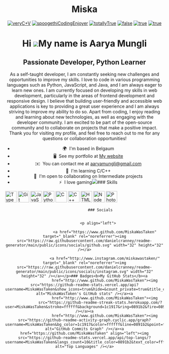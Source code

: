 <!-- markdownlint-disable MD041 MD033 -->
<div align = "center">

# Miska


[![veryC+V](https://i.imgur.com/I0gCd7V.png)](https://www.youtube.com/watch?v=dQw4w9WgXcQ&ab_channel=RickAstley)
[![spoogethiCodingEnjoyer](https://i.imgur.com/kR5vVsO.png)](https://www.youtube.com/watch?v=dQw4w9WgXcQ&ab_channel=RickAstley)
[![totallyTrue](https://i.imgur.com/C9DfHqi.png)](https://www.youtube.com/watch?v=dQw4w9WgXcQ&ab_channel=RickAstley)
[![false](https://i.imgur.com/4Wt7z6m.png)](https://www.youtube.com/watch?v=dQw4w9WgXcQ&ab_channel=RickAstley)
[![true](https://forthebadge.com/images/badges/contains-tasty-spaghetti-code.svg)](https://www.youtube.com/watch?v=dQw4w9WgXcQ&ab_channel=RickAstley)
[![true](https://i.imgur.com/NRtTLRI.png)](https://www.youtube.com/watch?v=dQw4w9WgXcQ&ab_channel=RickAstley)

  
Hi ![](https://user-images.githubusercontent.com/18350557/176309783-0785949b-9127-417c-8b55-ab5a4333674e.gif)My name is Aarya Mungli
====================================================================================================================================

Passionate Developer, Python Learner
------------------------------------

As a self-taught developer, I am constantly seeking new challenges and opportunities to improve my skills. I love to code in various programming languages such as Python, JavaScript, and Java, and I am always eager to learn new ones. I am currently focused on developing my skills in web development, particularly in the areas of frontend development and responsive design. I believe that building user-friendly and accessible web applications is key to providing a great user experience and I am always striving to improve my ability to do so. Apart from coding, I enjoy reading and learning about new technologies, as well as engaging with the developer community. I am excited to be part of the open-source community and to collaborate on projects that make a positive impact. Thank you for visiting my profile, and feel free to reach out to me for any questions or collaboration opportunities!

*   🌍  I'm based in Belgaum
*   🖥️  See my portfolio at [My website](http://miska.tech/)
*   ✉️  You can contact me at [aaryamungli@gmail.com](mailto:aaryamungli@gmail.com)
*   🧠  I'm learning C/C++
*   🤝  I'm open to collaborating on Intermediate projects
*   ⚡  I love gaming<a href="https://www.github.com/MiskaWasTaken" target="_blank" rel="noreferrer"><img
                  src="https://img.shields.io/github/followers/MiskaWasTaken?logo=github&style=for-the-badge&color=0891b2&labelColor=1c1917" /></a>### Skills 
<p align="left">
<a href="https://www.typescriptlang.org/" target="_blank" rel="noreferrer"><img src="https://raw.githubusercontent.com/danielcranney/readme-generator/main/public/icons/skills/typescript-colored.svg" width="36" height="36" alt="TypeScript" /></a>
<a href="https://git-scm.com/" target="_blank" rel="noreferrer"><img src="https://raw.githubusercontent.com/danielcranney/readme-generator/main/public/icons/skills/git-colored.svg" width="36" height="36" alt="Git" /></a>
<a href="https://developer.mozilla.org/en-US/docs/Web/JavaScript" target="_blank" rel="noreferrer"><img src="https://raw.githubusercontent.com/danielcranney/readme-generator/main/public/icons/skills/javascript-colored.svg" width="36" height="36" alt="JavaScript" /></a>
<a href="https://www.python.org/" target="_blank" rel="noreferrer"><img src="https://raw.githubusercontent.com/danielcranney/readme-generator/main/public/icons/skills/python-colored.svg" width="36" height="36" alt="Python" /></a>
<a href="https://docs.microsoft.com/en-us/cpp/?view=msvc-170" target="_blank" rel="noreferrer"><img src="https://raw.githubusercontent.com/danielcranney/readme-generator/main/public/icons/skills/c-colored.svg" width="36" height="36" alt="C" /></a>
<a href="https://docs.microsoft.com/en-us/cpp/?view=msvc-170" target="_blank" rel="noreferrer"><img src="https://raw.githubusercontent.com/danielcranney/readme-generator/main/public/icons/skills/cplusplus-colored.svg" width="36" height="36" alt="C++" /></a>
<a href="https://developer.mozilla.org/en-US/docs/Glossary/HTML5" target="_blank" rel="noreferrer"><img src="https://raw.githubusercontent.com/danielcranney/readme-generator/main/public/icons/skills/html5-colored.svg" width="36" height="36" alt="HTML5" /></a>
<a href="https://nodejs.org/en/" target="_blank" rel="noreferrer"><img src="https://raw.githubusercontent.com/danielcranney/readme-generator/main/public/icons/skills/nodejs-colored.svg" width="36" height="36" alt="NodeJS" /></a>
<a href="https://www.adobe.com/uk/products/photoshop.html" target="_blank" rel="noreferrer"><img src="https://raw.githubusercontent.com/danielcranney/readme-generator/main/public/icons/skills/photoshop-colored.svg" width="36" height="36" alt="Photoshop" /></a>
</p>
                    
                  ### Socials
                  
                  
                <p align="left">
                          
                      <a href="https://www.github.com/MiskaWasTaken" target="_blank" rel="noreferrer"><img src="https://raw.githubusercontent.com/danielcranney/readme-generator/main/public/icons/socials/github.svg" width="32" height="32" /></a>
                          
                      <a href="http://www.instagram.com/miskawastaken/" target="_blank" rel="noreferrer"><img src="https://raw.githubusercontent.com/danielcranney/readme-generator/main/public/icons/socials/instagram.svg" width="32" height="32" /></a></p>### Badges<b>My GitHub Stats</b><a
                      href="http://www.github.com/MiskaWasTaken"><img src="https://github-readme-stats.vercel.app/api?username=MiskaWasTaken&show_icons=true&hide=&count_private=true&title_color=0891b2&text_color=ffffff&icon_color=0891b2&bg_color=1c1917&hide_border=true&show_icons=true" alt="MiskaWasTaken's GitHub stats" /></a><a
                      href="http://www.github.com/MiskaWasTaken"><img
                  src="https://github-readme-streak-stats.herokuapp.com/?user=MiskaWasTaken&stroke=ffffff&background=1c1917&ring=0891b2&fire=0891b2&currStreakNum=ffffff&currStreakLabel=0891b2&sideNums=ffffff&sideLabels=ffffff&dates=ffffff&hide_border=true" /></a><a
                      href="http://www.github.com/MiskaWasTaken"><img src="https://github-readme-activity-graph.cyclic.app/graph?username=MiskaWasTaken&bg_color=1c1917&color=ffffff&line=0891b2&point=ffffff&area_color=1c1917&area=true&hide_border=true&custom_title=GitHub%20Commits%20Graph" alt="GitHub Commits Graph" /></a><a href="https://github.com/MiskaWasTaken" align="left"><img src="https://github-readme-stats.vercel.app/api/top-langs/?username=MiskaWasTaken&langs_count=10&title_color=0891b2&text_color=ffffff&icon_color=0891b2&bg_color=1c1917&hide_border=true&locale=en&custom_title=Top%20%Languages" alt="Top Languages" /></a>

